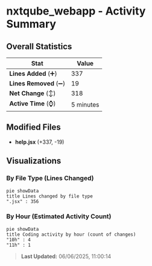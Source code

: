 # nxtqube_webapp - Activity Summary 

## Overall Statistics

| Stat                   | Value                                                             |
| ---------------------- | ----------------------------------------------------------------- |
| **Lines Added** (➕)   | 337                                          |
| **Lines Removed** (➖) | 19                                        |
| **Net Change** (↕)    | 318                |
| **Active Time** (⌚)   | 5 minutes |


## Modified Files
- **help.jsx** (+337, -19)

## Visualizations

### By File Type (Lines Changed)

```mermaid
pie showData
title Lines changed by file type
".jsx" : 356
```

### By Hour (Estimated Activity Count)

```mermaid
pie showData
title Coding activity by hour (count of changes)
"10h" : 4
"11h" : 1
```


> **Last Updated:** 06/06/2025, 11:00:14